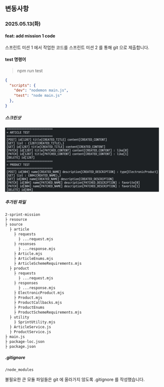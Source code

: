 ## 변동사항
### 2025.05.13(화)
#### feat: add mission 1 code
스프린트 미션 1 에서 작업한 코드를 스프린트 미션 2 를 통해 git 으로 제출합니다.

#### test 명령어
> npm run test  

```json
{
  "scripts": {
    "dev": "nodemon main.js",
    "test": "node main.js"
  },
}
```

##### 스크린샷
![스크린샷](/resource/screenshot.png)

##### 추가된 파일
```text
2-sprint-mission
├ resource
├ source
  ├ article
    ├ requests
      ├ ...request.mjs
    ├ resonses
      ├ ...response.mjs
    ├ Article.mjs
    ├ ArticleEnums.mjs
    ├ ArticleSchemeRequirements.mjs
  ├ product
    ├ requests
      ├ ...request.mjs
    ├ responses
      ├ ...response.mjs
    ├ ElectronicProduct.mjs 
    ├ Product.mjs
    ├ ProductCallbacks.mjs
    ├ ProductEnums
    ├ ProductSchemeRequirements.mjs
  ├ utility
    ├ SprintUtility.mjs
  ├ ArticleService.js
  ├ ProductService.js
├ main.js
├ package-loc.json
├ package.json
```

##### .gitignore
```text
/node_modules
```
불필요한 큰 모듈 파일들은 git 에 올라가지 않도록 .gitignore 를 작성했습니다.